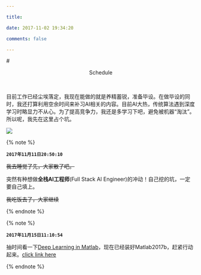 ```yaml
---

title:

date: 2017-11-02 19:34:20

comments: false

---
```




#<center>Schedule</center>



<br>



目前工作已经尘埃落定，我现在能做的就是养精蓄锐，准备毕设。在做毕设的同时，我还打算利用空余时间来补习AI相关的内容。目前AI大热，传统算法遇到深度学习时略显力不从心。为了提高竞争力，我还是多学习下吧，避免被机器“淘汰”。所以呢，我先在这里占个坑。

![](http://oofx6tpf6.bkt.clouddn.com/17-11-3/35039818.jpg)



{% note %}

**`2017年11月11日20:50:10`**

~~我去睡觉了先，大家散了吧。~~

突然有种想做**全栈AI工程师**(Full Stack AI Engineer)的冲动！自己挖的坑，一定要自己填上。

~~我吃饭去了，大家继续~~

{% endnote %}



{% note %}

**`2017年11月15日11:10:54`**

抽时间看一下[Deep Learning in Matlab](http://cn.mathworks.com/help/nnet/ug/deep-learning-in-matlab.html)，现在已经装好Matlab2017b，赶紧行动起来。[click link here](http://blog.csdn.net/Mr_Curry/article/details/53160914?locationNum=4&fps=1)

{% endnote %}